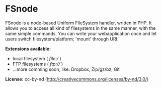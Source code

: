FSnode
======
FSnode is a node-based Uniform FileSystem handler, written in PHP. It allows you to access all kind of filesystems in the same manner, with the same simple commands. You can write your webapplication once and let users switch filesystem/platform; 'mount' through URI.

**Extensions available:**
- local filesystem ( *file:/* )
- FTP filesystems ( *ftp://* )
- ...more comming soon, like: Dropbox, Zip/gz/bz, Git

**License:** cc-by-nd (http://creativecommons.org/licenses/by-nd/3.0/)
